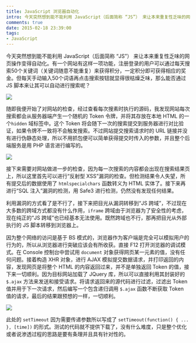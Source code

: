 ```yaml
---
title: JavaScript 浏览器自动化
intro: 今天突然想到能不能利用 JavaScript（后面简称 “JS”） 来让本来重复性乏味的网页操作变得自动化。有一个网站有这样一项功能，注册登录的用户可以通过每天搜索50个关键词（关键词随意不能重复）来获得积分，一定积分即可获得相应的奖金。但每天手动输入50个词语再点击搜索按钮就显得很枯燥乏味，那么能否通过 JS 脚本来让其可以自动进行搜索呢？
comments: true
date: 2015-02-18 23:39:00
tags:
- JavaScript
---
```


今天突然想到能不能利用 JavaScript（后面简称 “JS”） 来让本来重复性乏味的网页操作变得自动化。有一个网站有这样一项功能，注册登录的用户可以通过每天搜索50个关键词（关键词随意不能重复）来获得积分，一定积分即可获得相应的奖金。但每天手动输入50个词语再点击搜索按钮就显得很枯燥乏味，那么能否通过 JS 脚本来让其可以自动进行搜索呢？

![](1.jpg)

随即我便开始了对网站的检查，经过查看每次搜素时执行的源码，我发现网站每次搜索都会从服务器端产生一个随机的 Token 令牌，并将其存放在本地 HTML 的一个`hidden` 域标签中。这个 Token 将会随下一次的搜索提交到服务器进行对比验证，如果令牌不一致将不会触发搜索。不过网站提交搜索请求时的 URL 链接并没有进行伪静态处理，所以不用抓包便可以简单获得提交时传入的参数，并且整个后端服务是用 PHP 语言进行编写的。

![](2.jpg)

接下来需要对网站做进一步的检查，因为每一次搜索的内容都会出现在搜索结果页上，所以这里首先可以进行“反射型 XSS”漏洞的检查。但检测结果令人失望，所有提交后的数据使用了 `htmlspecialchars` 函数转义为 HTML 实体了。接下来再进行“SQL 注入”漏洞的检测，用 Safe3 进行检测，仍然没有发现任何结果。

利用漏洞的方式看了是不行了，接下来把目光从漏洞转移到“JS 跨域”，不过现在大多数的跨域方式都没有什么作用，`iframe` 跨域由于浏览器为了安全性的考虑，现在纯正的“JS 跨域”也已经基本无法使用。既然跨域也不行，那再把目光从外部执行的 JS 脚本转移到浏览器上。

因为整个网络的访问是基于 BS 模式的，浏览器作为客户端是完全可以模拟用户的行为的，所以从浏览器进行突破应该会有所收获。直接 F12 打开浏览器的调试模式。在 Console 控制台中尝试用 `document` 对象获得网页某一元素的值，没有任何问题。接着构造 XHR 对象，进行 AJAX 模拟提交数据请求，并打印返回的内容，发现网页是将整个 HTML 的内容返回过来，并不是单独返回 Token 的值，接下来一切顺利。因为目标网站加载了 JQuery 库，所以可以直接利用其封装好的 `$.ajax` 方法来发送和接受请求。将请求返回来的源代码进行过滤，过滤出 Token 值并用于下一次请求，然后编写一个包含递归调用 `$.ajax` 函数不断获取 Token 值的请求，最后的结果跟预想的一样，一切顺利。

![](3.png)

此处的 `setTimeout` 因为需要传递参数所以写成了 `setTimeout(function() { ... }, [time])` 的形式。测试的代码就不提供下载了，没有什么难度，只是整个优化或者说渗透过程的思路是要有条理并且具有针对性的。
